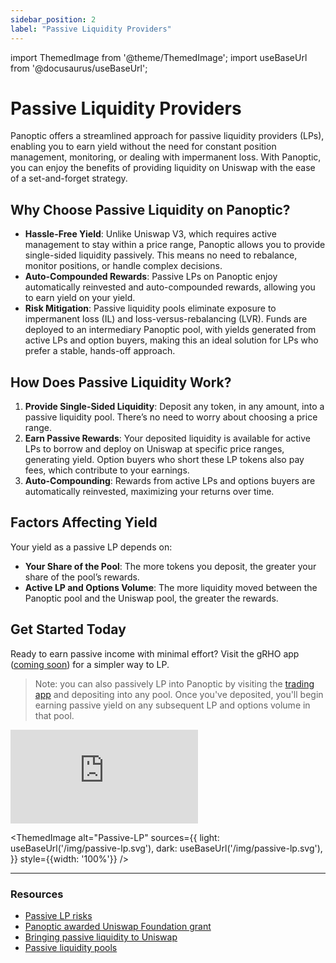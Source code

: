 ```yaml
---
sidebar_position: 2
label: "Passive Liquidity Providers"
---
```


import ThemedImage from '@theme/ThemedImage';
import useBaseUrl from '@docusaurus/useBaseUrl';

# Passive Liquidity Providers
Panoptic offers a streamlined approach for passive liquidity providers (LPs), enabling you to earn yield without the need for constant position management, monitoring, or dealing with impermanent loss. With Panoptic, you can enjoy the benefits of providing liquidity on Uniswap with the ease of a set-and-forget strategy.

## Why Choose Passive Liquidity on Panoptic?
- **Hassle-Free Yield**: Unlike Uniswap V3, which requires active management to stay within a price range, Panoptic allows you to provide single-sided liquidity passively. This means no need to rebalance, monitor positions, or handle complex decisions.
- **Auto-Compounded Rewards**: Passive LPs on Panoptic enjoy automatically reinvested and auto-compounded rewards, allowing you to earn yield on your yield.
- **Risk Mitigation**: Passive liquidity pools eliminate exposure to impermanent loss (IL) and loss-versus-rebalancing (LVR). Funds are deployed to an intermediary Panoptic pool, with yields generated from active LPs and option buyers, making this an ideal solution for LPs who prefer a stable, hands-off approach.

## How Does Passive Liquidity Work?
1. **Provide Single-Sided Liquidity**: Deposit any token, in any amount, into a passive liquidity pool. There’s no need to worry about choosing a price range.
2. **Earn Passive Rewards**: Your deposited liquidity is available for active LPs to borrow and deploy on Uniswap at specific price ranges, generating yield. Option buyers who short these LP tokens also pay fees, which contribute to your earnings.
3. **Auto-Compounding**: Rewards from active LPs and options buyers are automatically reinvested, maximizing your returns over time.

## Factors Affecting Yield
Your yield as a passive LP depends on:
- **Your Share of the Pool**: The more tokens you deposit, the greater your share of the pool’s rewards.
- **Active LP and Options Volume**: The more liquidity moved between the Panoptic pool and the Uniswap pool, the greater the rewards.

## Get Started Today
Ready to earn passive income with minimal effort? Visit the gRHO app ([coming soon](/blog/panoptic-awarded-uniswap-foundation-grant)) for a simpler way to LP.

>Note: you can also passively LP into Panoptic by visiting the [trading app](https://app.panoptic.xyz) and depositing into any pool. Once you've deposited, you'll begin earning passive yield on any subsequent LP and options volume in that pool.

<iframe
  src="https://www.youtube.com/embed/TRZoneipkJU?si=yaMfb0EpoAV5WLew"
  title="YouTube video player"
  style={{
    width: '100%',
    height: 'auto',
    aspectRatio: '16/9',
    border: 'none',
  }}
  frameborder="0"
  allow="accelerometer; autoplay; clipboard-write; encrypted-media; gyroscope; picture-in-picture; web-share"
  referrerpolicy="strict-origin-when-cross-origin"
  allowfullscreen>
</iframe>

<ThemedImage
  alt="Passive-LP"
  sources={{
    light: useBaseUrl('/img/passive-lp.svg'),
    dark: useBaseUrl('/img/passive-lp.svg'),
  }}
  style={{width: '100%'}}
/>

---
### Resources
- [Passive LP risks](/blog/bringing-passive-liquidity-to-uniswap#what-are-the-risks)
- [Panoptic awarded Uniswap Foundation grant](/blog/panoptic-awarded-uniswap-foundation-grant) 
- [Bringing passive liquidity to Uniswap](/blog/bringing-passive-liquidity-to-uniswap)
- [Passive liquidity pools](/blog/passive-liquidity-pools)

